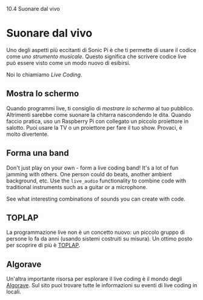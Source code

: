 10.4 Suonare dal vivo

# Suonare dal vivo

Uno degli aspetti più eccitanti di Sonic Pi è che ti permette di usare il codice come *uno strumento musicale*. Questo significa che scrivere codice live può essere visto come un modo nuovo di esibirsi.

Noi lo chiamiamo *Live Coding*.

## Mostra lo schermo

Quando programmi live, ti consiglio di *mostrare lo schermo* al tuo pubblico. Altrimenti sarebbe come suonare la chitarra nascondendo le dita. Quando faccio pratica, uso un Raspberry Pi con collegato un piccolo proiettore in salotto. Puoi usare la TV o un proiettore per fare il tuo show. Provaci, è molto divertente.

## Forma una band

Don't just play on your own - form a live coding band! It's a lot of fun jamming with others. One person could do beats, another ambient background, etc. Use the `live_audio` functionality to combine code with traditional instruments such as a guitar or a microphone.

See what interesting combinations of sounds you can create with code.

## TOPLAP

La programmazione live non è un concetto nuovo: un piccolo gruppo di persone lo fa da anni (usando sistemi costruiti su misura). Un ottimo posto per scoprire di più è [TOPLAP](http://toplap.org).

## Algorave

Un'altra importante risorsa per esplorare il live coding è il mondo degli [Algorave](http://algorave.com). Sul sito puoi trovare tutte le informazioni su eventi di live coding in locali.
